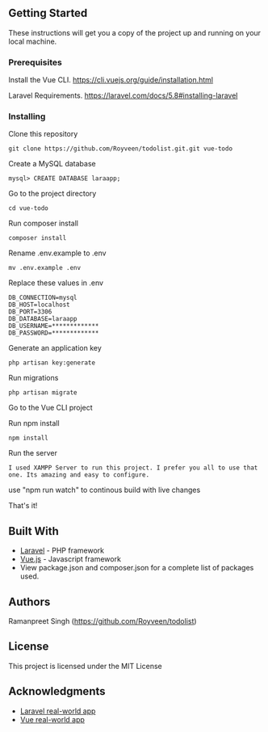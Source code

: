 

## Getting Started

These instructions will get you a copy of the project up and running on your local machine.

### Prerequisites

Install the Vue CLI.
https://cli.vuejs.org/guide/installation.html

Laravel Requirements. https://laravel.com/docs/5.8#installing-laravel

### Installing

Clone this repository

```
git clone https://github.com/Royveen/todolist.git.git vue-todo
```

Create a MySQL database

```
mysql> CREATE DATABASE laraapp;
```

Go to the project directory
```
cd vue-todo
```

Run composer install
```
composer install
```

Rename .env.example to .env
```
mv .env.example .env
```

Replace these values in .env
```
DB_CONNECTION=mysql
DB_HOST=localhost
DB_PORT=3306
DB_DATABASE=laraapp
DB_USERNAME=*************
DB_PASSWORD=*************
```

Generate an application key
```
php artisan key:generate
```

Run migrations
```
php artisan migrate
```

Go to the Vue CLI project


Run npm install
```
npm install
```

Run the server
```
I used XAMPP Server to run this project. I prefer you all to use that one. Its amazing and easy to configure.
```

use "npm run watch" to continous build with live changes

That's it!

## Built With

* [Laravel](https://laravel.com/) - PHP framework
* [Vue.js](https://vuejs.org/) - Javascript framework
* View package.json and composer.json for a complete list of packages used.

## Authors

Ramanpreet Singh (https://github.com/Royveen/todolist)

## License

This project is licensed under the MIT License

## Acknowledgments

* [Laravel real-world app](https://github.com/gothinkster/laravel-realworld-example-app)
* [Vue real-world app](https://github.com/gothinkster/vue-realworld-example-app)
